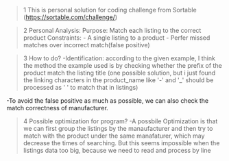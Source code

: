 > 1 This is personal solution for coding challenge from Sortable (https://sortable.com/challenge/)


> 2 Personal Analysis:
Purpose: Match each listing to the correct product
Constraints: 
	- A single listing to a product 
	- Perfer missed matches over incorrect match(false positive)

> 3 How to do?
-Identification: according to the given example, I think the method the example used is by checking whether the prefix of the product match the listing title (one possible solution, but i just found the linking characters in the product_name like '-' and '_' should be processed as ' ' to match that in listings)

-To avoid the false positive as much as possible, we can also check the match correctness of manufacturer.

> 4 Possible optimization for program?
-A possbile Optimization is that we can first group the listings by the manaufacturer and then try to match with the product under the same manafaturer, which may decrease the times of searching. But this seems impossible when the listings data too big, because we need to read and process by line





